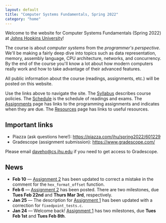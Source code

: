 ```yaml
---
layout: default
title: "Computer Systems Fundamentals, Spring 2022"
category: "home"
---
```


Welcome to the website for Computer Systems Fundamentals (Spring 2022)
at <a href="https://www.jhu.edu/">Johns Hopkins University</a>!

The course is about *computer systems* from the *programmer's
perspective*.  We'll be making a fairly deep dive into topics such
as data representation, memory, assembly language, CPU architecture,
networks, and concurrency.  By the end of the course you'll know a lot
about how modern computers really work and how to take advantage of
their advanced features.

All public information about the course (readings, assignments, etc.) will
be posted on this website.

Use the links above to navigate the site.  The [Syllabus](syllabus.html)
describes course policies. The [Schedule](schedule.html) is the schedule
of readings and exams.  The [Assignments](assignments.html) page has
links to the programming assignments and indicates when they are due.
The [Resources](resources.html) page has links to useful resources.

## Important links

* Piazza (ask questions here!): <https://piazza.com/jhu/spring2022/601229>
* Gradescope (assignment submission): <https://www.gradescope.com/>

Please email <daveho@cs.jhu.edu> if you need to get access to Gradescope.

## News

* **Feb 10** — [Assignment 2](assign/assign02.html) has been updated to
  correct a mistake in the comment for the `hex_format_offset` function.
* **Feb 6** — [Assignment 2](assign/assign02.html) has been posted. There are
  two milestones, due **Tues Feb 22nd** and **Thurs Mar 3rd**, respectively.
* **Jan 25** — The description for [Assignment 1](assign/assign01.html) has been
  updated with a correction for `fixedpoint_tests.c`.
* **Jan 24** — Welcome back! [Assignment 1](assign/assign01.html) has two
  milestones, due **Tues Feb 1st** and **Tues Feb 8th**.
